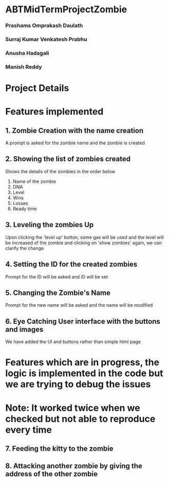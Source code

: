# ABTMidTermProjectZombie
### Prashams Omprakash Daulath  

### Surraj Kumar Venkatesh Prabhu  

### Anusha Hadagali  

### Manish Reddy


# Project Details  
# Features implemented
## 1. Zombie Creation with the name creation
  A prompt is asked for the zombie name and the zombie is created
## 2. Showing the list of zombies created
  Shows the details of the zombies in the order below
  1. Name of the zombie
  2. DNA
  3. Level
  4. Wins
  5. Losses
  6. Ready time
## 3. Leveling the zombies Up
  Upon clicking the 'level up' button, some gas will be used and the level will be increased of the zombie and clicking on 'show zombies' again, we can clarify the change
## 4. Setting the ID for the created zombies
  Prompt for the ID will be asked and ID will be set
## 5. Changing the Zombie's Name
  Prompt for the new name will be asked and the name will be modified
## 6. Eye Catching User interface with the buttons and images
  We have added the UI and buttons rather than simple html page



# Features which are in progress, the logic is implemented in the code but we are trying to debug the issues
# Note: It worked twice when we checked but not able to reproduce every time
## 7. Feeding the kitty to the zombie
## 8. Attacking another zombie by giving the address of the other zombie
